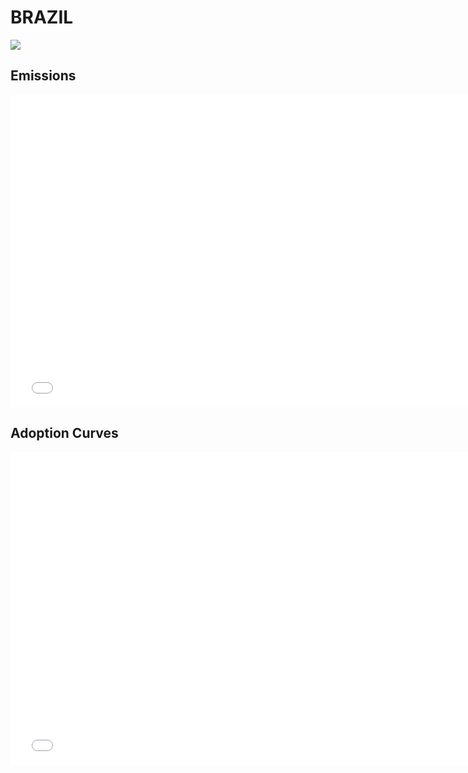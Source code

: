



# BRAZIL 
  
![](../region%20maps/BRAZIL.png)  
  
  

## Emissions
<iframe id='igraph' scrolling='no' style='border:none' seamless='seamless' src= "mwedges-pathway-BRAZIL-dauncsffi.html" height='500' width='150%'></iframe>  
  

## Adoption Curves
<iframe id='igraph' scrolling='no' style='border:none' seamless='seamless' src= "scurves-BRAZIL-pathway-dauncsffi.html" height='500' width='150%'></iframe>  

